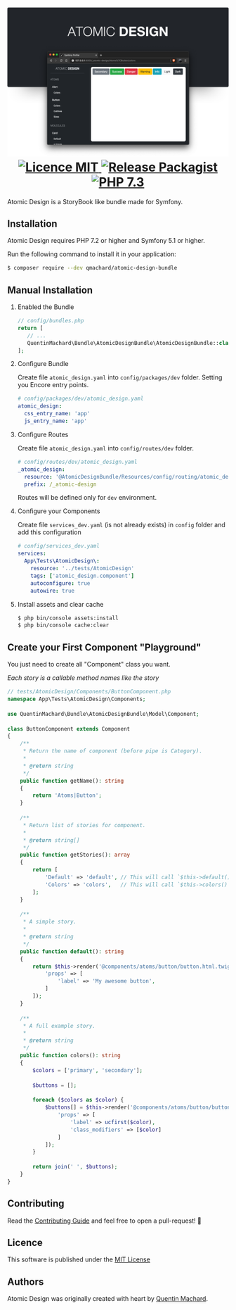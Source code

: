 <h1 align="center">
    <img src="./doc/atomic-design-banner.png" alt="atomic-design" />
    <br />
    <a href="./LICENSE.md" title="Licence MIT">
        <img src="https://img.shields.io/packagist/l/qmachard/atomic-design-bundle" alt="Licence MIT" />
    </a>
    <a href="https://packagist.org/packages/qmachard/atomic-design-bundle" title="Packagist">
        <img src="https://img.shields.io/packagist/v/qmachard/atomic-design-bundle?include_prereleases" alt="Release Packagist" />
    </a>
    <a href="https://packagist.org/packages/qmachard/atomic-design-bundle" title="PHP 7.3">
        <img src="https://img.shields.io/packagist/php-v/qmachard/atomic-design-bundle" alt="PHP 7.3" />
    </a>
</h1>

Atomic Design is a StoryBook like bundle made for Symfony.

Installation
------------

Atomic Design requires PHP 7.2 or higher and Symfony 5.1 or higher.

Run the following command to install it in your application:

```bash
$ composer require --dev qmachard/atomic-design-bundle
```

Manual Installation
-------------------

1. Enabled the Bundle

    ```php
    // config/bundles.php
    return [
       // ...
       QuentinMachard\Bundle\AtomicDesignBundle\AtomicDesignBundle::class => ['dev' => true],
    ];
    ```

1. Configure Bundle

    Create file `atomic_design.yaml` into `config/packages/dev` folder. Setting you Encore entry points.
    
    ```yaml
    # config/packages/dev/atomic_design.yaml
    atomic_design:
      css_entry_name: 'app'
      js_entry_name: 'app'
    ```

1. Configure Routes

    Create file `atomic_design.yaml` into `config/routes/dev` folder.
    
    ```yaml
    # config/routes/dev/atomic_design.yaml
    _atomic_design:
      resource: '@AtomicDesignBundle/Resources/config/routing/atomic_design.xml'
      prefix: /_atomic-design
    ```

    Routes will be defined only for `dev` environment.

1. Configure your Components

    Create file `services_dev.yaml` (is not already exists) in `config` folder and add this configuration
    
    ```yaml
    # config/services_dev.yaml
    services:
      App\Tests\AtomicDesign\:
        resource: '../tests/AtomicDesign'
        tags: ['atomic_design.component']
        autoconfigure: true
        autowire: true
    ```

1. Install assets and clear cache

    ```bash
    $ php bin/console assets:install
    $ php bin/console cache:clear
    ```

Create your First Component "Playground"
-------------------------------------

You just need to create all "Component" class you want.

*Each story is a callable method names like the story*

```php
// tests/AtomicDesign/Components/ButtonComponent.php
namespace App\Tests\AtomicDesign\Components;

use QuentinMachard\Bundle\AtomicDesignBundle\Model\Component;

class ButtonComponent extends Component
{
    /**
     * Return the name of component (before pipe is Category).
     *
     * @return string
     */
    public function getName(): string
    {
        return 'Atoms|Button';
    }

    /**
     * Return list of stories for component.
     * 
     * @return string[]
     */
    public function getStories(): array
    {
        return [
            'Default' => 'default', // This will call `$this->default()` method.
            'Colors' => 'colors',   // This will call `$this->colors()` method.
        ];
    }

    /**
     * A simple story.
     *
     * @return string
     */
    public function default(): string
    {
        return $this->render('@components/atoms/button/button.html.twig', [
            'props' => [
                'label' => 'My awesome button',
            ]
        ]);
    }

    /**
     * A full example story.
     *
     * @return string
     */
    public function colors(): string
    {
        $colors = ['primary', 'secondary'];

        $buttons = [];

        foreach ($colors as $color) {
            $buttons[] = $this->render('@components/atoms/button/button.html.twig', [
                'props' => [
                    'label' => ucfirst($color),
                    'class_modifiers' => [$color]
                ]
            ]);
        }

        return join(' ', $buttons);
    }
}
```

Contributing
------------

Read the [Contributing Guide](CONTRIBUTING.md) and feel free to open a pull-request! 🍻

Licence
-------

This software is published under the [MIT License](LICENSE.md)

Authors
-------

Atomic Design was originally created with heart by [Quentin Machard](https://twitter.com/quentinmachard).

